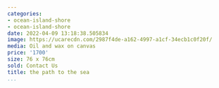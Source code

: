 ```yaml
---
categories:
- ocean-island-shore
- ocean-island-shore
date: 2022-04-09 13:18:38.505834
image: https://ucarecdn.com/2987f4de-a162-4997-a1cf-34ecb1c0f20f/
media: Oil and wax on canvas
price: '1700'
size: 76 x 76cm
sold: Contact Us
title: the path to the sea
...
```

